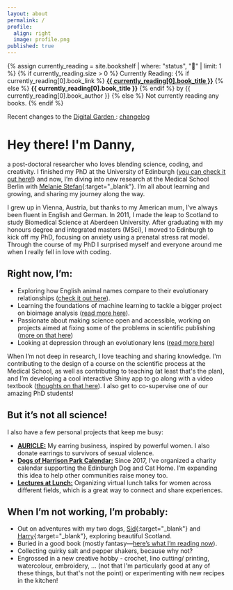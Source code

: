 ```yaml
---
layout: about
permalink: /
profile:
  align: right
  image: profile.png
published: true
---
```


<p>
  {% assign currently_reading = site.bookshelf | where: "status", "📖" | limit: 1 %}
  {% if currently_reading.size > 0 %}
    Currently Reading: 
    {% if currently_reading[0].book_link %}
      <a href="{{ currently_reading[0].book_link }}" target="_blank"><strong>{{ currently_reading[0].book_title }}</strong></a>
    {% else %}
      <strong>{{ currently_reading[0].book_title }}</strong>
    {% endif %}
    by {{ currently_reading[0].book_author }}
  {% else %}
    Not currently reading any books.
  {% endif %}
</p>

<p>
  Recent changes to the <a href="https://dschnitzlervercel.vercel.app/"> Digital Garden </a>: <a href="https://dschnitzlervercel.vercel.app/https://dschnitzlervercel.vercel.app/changelog/"> changelog </a>
</p>

# Hey there! I'm Danny,

a post-doctoral researcher who loves blending science, coding, and creativity. I finished my PhD at the University of Edinburgh ([you can check it out here!](/_research_projects/10_phd)) and now, I’m diving into new research at the Medical School Berlin with [Melanie Stefan](https://melaniestefan.net/){:target="\_blank"}. I’m all about learning and growing, and sharing my journey along the way.

I grew up in Vienna, Austria, but thanks to my American mum, I’ve always been fluent in English and German. In 2011, I made the leap to Scotland to study Biomedical Science at Aberdeen University. After graduating with my honours degree and integrated masters (MSci), I moved to Edinburgh to kick off my PhD, focusing on anxiety using a prenatal stress rat model. Through the course of my PhD I surprised myself and everyone around me when I really fell in love with coding.

## Right now, I’m:

- Exploring how English animal names compare to their evolutionary relationships ([check it out here](/_research_projects/01_tree_of_life)).
- Learning the foundations of machine learning to tackle a bigger project on bioimage analysis ([read more here](/_research_projects/01_bioimage)).
- Passionate about making science open and accessible, working on projects aimed at fixing some of the problems in scientific publishing ([more on that here](/_research_projects/01_paperstars))
- Looking at depression through an evolutionary lens ([read more here](/_research_projects/01_depression))

When I’m not deep in research, I love teaching and sharing knowledge. I'm contributing to the design of a course on the scientific process at the Medical School, as well as contributing to teaching (at least that's the plan), and I’m developing a cool interactive Shiny app to go along with a video textbook ([thoughts on that here](/_research_projects/01_stats_app)). I also get to co-supervise one of our amazing PhD students!

## But it’s not all science!

I also have a few personal projects that keep me busy:

- [**AURICLE:**](/_other_projects/auricle) My earring business, inspired by powerful women. I also donate earrings to survivors of sexual violence.
- [**Dogs of Harrison Park Calendar:**](/_other_projects/dog_calendar) Since 2017, I’ve organized a charity calendar supporting the Edinburgh Dog and Cat Home. I’m expanding this idea to help other communities raise money too.
- [**Lectures at Lunch:**](/_other_projects/lectures_at_lunch) Organizing virtual lunch talks for women across different fields, which is a great way to connect and share experiences.

## When I’m not working, I’m probably:

- Out on adventures with my two dogs, [Sid](https://www.instagram.com/sid_wags/){:target="\_blank"} and [Harry](https://www.instagram.com/harry.the.lamb/){:target="\_blank"}, exploring beautiful Scotland.
- Buried in a good book (mostly fantasy—[here’s what I’m reading now](reading_blog)).
- Collecting quirky salt and pepper shakers, because why not?
- Engrossed in a new creative hobby - crochet, lino cutting/ printing, watercolour, embroidery, ... (not that I'm particularly good at any of these things, but that's not the point) or experimenting with new recipes in the kitchen!
